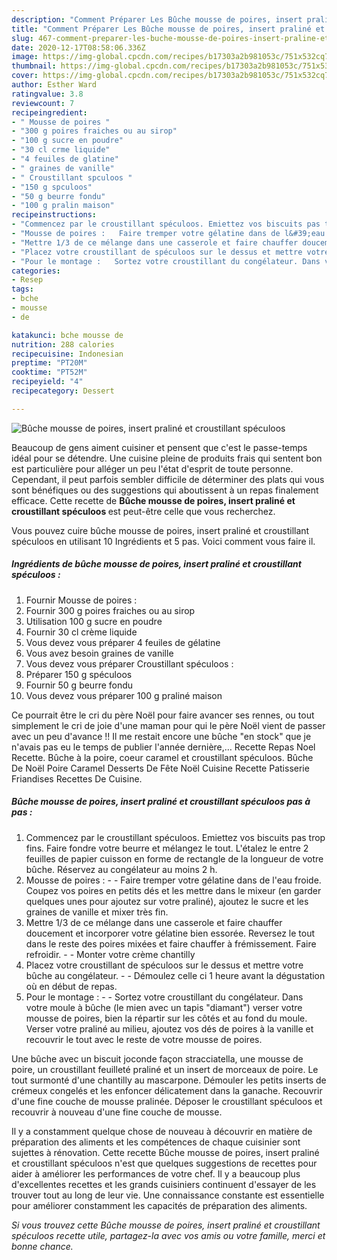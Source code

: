 ```yaml
---
description: "Comment Préparer Les Bûche mousse de poires, insert praliné et croustillant spéculoos"
title: "Comment Préparer Les Bûche mousse de poires, insert praliné et croustillant spéculoos"
slug: 467-comment-preparer-les-buche-mousse-de-poires-insert-praline-et-croustillant-speculoos
date: 2020-12-17T08:58:06.336Z
image: https://img-global.cpcdn.com/recipes/b17303a2b981053c/751x532cq70/buche-mousse-de-poires-insert-praline-et-croustillant-speculoos-photo-principale-de-la-recette.jpg
thumbnail: https://img-global.cpcdn.com/recipes/b17303a2b981053c/751x532cq70/buche-mousse-de-poires-insert-praline-et-croustillant-speculoos-photo-principale-de-la-recette.jpg
cover: https://img-global.cpcdn.com/recipes/b17303a2b981053c/751x532cq70/buche-mousse-de-poires-insert-praline-et-croustillant-speculoos-photo-principale-de-la-recette.jpg
author: Esther Ward
ratingvalue: 3.8
reviewcount: 7
recipeingredient:
- " Mousse de poires "
- "300 g poires fraiches ou au sirop"
- "100 g sucre en poudre"
- "30 cl crme liquide"
- "4 feuiles de glatine"
- " graines de vanille"
- " Croustillant spculoos "
- "150 g spculoos"
- "50 g beurre fondu"
- "100 g pralin maison"
recipeinstructions:
- "Commencez par le croustillant spéculoos. Emiettez vos biscuits pas trop fins. Faire fondre votre beurre et mélangez le tout. L&#39;étalez le entre 2 feuilles de papier cuisson en forme de rectangle de la longueur de votre bûche. Réservez au congélateur au moins 2 h."
- "Mousse de poires :   Faire tremper votre gélatine dans de l&#39;eau froide. Coupez vos poires en petits dés et les mettre dans le mixeur (en garder quelques unes pour ajoutez sur votre praliné), ajoutez le sucre et les graines de vanille et mixer très fin."
- "Mettre 1/3 de ce mélange dans une casserole et faire chauffer doucement et incorporer votre gélatine bien essorée. Reversez le tout dans le reste des poires mixées et faire chauffer à frémissement. Faire refroidir.   Monter votre crème chantilly"
- "Placez votre croustillant de spéculoos sur le dessus et mettre votre bûche au congélateur.   Démoulez celle ci 1 heure avant la dégustation où en début de repas."
- "Pour le montage :   Sortez votre croustillant du congélateur. Dans votre moule à bûche (le mien avec un tapis &#34;diamant&#34;) verser votre mousse de poires, bien la répartir sur les côtés et au fond du moule. Verser votre praliné au milieu, ajoutez vos dés de poires à la vanille et recouvrir le tout avec le reste de votre mousse de poires."
categories:
- Resep
tags:
- bche
- mousse
- de

katakunci: bche mousse de 
nutrition: 288 calories
recipecuisine: Indonesian
preptime: "PT20M"
cooktime: "PT52M"
recipeyield: "4"
recipecategory: Dessert

---
```



![Bûche mousse de poires, insert praliné et croustillant spéculoos](https://img-global.cpcdn.com/recipes/b17303a2b981053c/751x532cq70/buche-mousse-de-poires-insert-praline-et-croustillant-speculoos-photo-principale-de-la-recette.jpg)

Beaucoup de gens aiment cuisiner et pensent que c'est le passe-temps idéal pour se détendre. Une cuisine pleine de produits frais qui sentent bon est particulière pour alléger un peu l'état d'esprit de toute personne. Cependant, il peut parfois sembler difficile de déterminer des plats qui vous sont bénéfiques ou des suggestions qui aboutissent à un repas finalement efficace. Cette recette de <strong> Bûche mousse de poires, insert praliné et croustillant spéculoos </strong> est peut-être celle que vous recherchez.

<!--inarticleads1-->

Vous pouvez cuire bûche mousse de poires, insert praliné et croustillant spéculoos en utilisant 10 Ingrédients et 5 pas. Voici comment vous faire il.

##### Ingrédients de bûche mousse de poires, insert praliné et croustillant spéculoos :

1. Fournir  Mousse de poires :
1. Fournir 300 g poires fraiches ou au sirop
1. Utilisation 100 g sucre en poudre
1. Fournir 30 cl crème liquide
1. Vous devez vous préparer 4 feuiles de gélatine
1. Vous avez besoin  graines de vanille
1. Vous devez vous préparer  Croustillant spéculoos :
1. Préparer 150 g spéculoos
1. Fournir 50 g beurre fondu
1. Vous devez vous préparer 100 g praliné maison


Ce pourrait être le cri du père Noël pour faire avancer ses rennes, ou tout simplement le cri de joie d&#39;une maman pour qui le père Noël vient de passer avec un peu d&#39;avance !! Il me restait encore une bûche &#34;en stock&#34; que je n&#39;avais pas eu le temps de publier l&#39;année dernière,… Recette Repas Noel Recette. Bûche à la poire, coeur caramel et croustillant spéculoos. Bûche De Noël Poire Caramel Desserts De Fête Noël Cuisine Recette Patisserie Friandises Recettes De Cuisine. 

<!--inarticleads2-->

##### Bûche mousse de poires, insert praliné et croustillant spéculoos pas à pas :

1. Commencez par le croustillant spéculoos. Emiettez vos biscuits pas trop fins. Faire fondre votre beurre et mélangez le tout. L&#39;étalez le entre 2 feuilles de papier cuisson en forme de rectangle de la longueur de votre bûche. Réservez au congélateur au moins 2 h.
1. Mousse de poires :  -  - Faire tremper votre gélatine dans de l&#39;eau froide. Coupez vos poires en petits dés et les mettre dans le mixeur (en garder quelques unes pour ajoutez sur votre praliné), ajoutez le sucre et les graines de vanille et mixer très fin.
1. Mettre 1/3 de ce mélange dans une casserole et faire chauffer doucement et incorporer votre gélatine bien essorée. Reversez le tout dans le reste des poires mixées et faire chauffer à frémissement. Faire refroidir.  -  - Monter votre crème chantilly
1. Placez votre croustillant de spéculoos sur le dessus et mettre votre bûche au congélateur.  -  - Démoulez celle ci 1 heure avant la dégustation où en début de repas.
1. Pour le montage :  -  - Sortez votre croustillant du congélateur. Dans votre moule à bûche (le mien avec un tapis &#34;diamant&#34;) verser votre mousse de poires, bien la répartir sur les côtés et au fond du moule. Verser votre praliné au milieu, ajoutez vos dés de poires à la vanille et recouvrir le tout avec le reste de votre mousse de poires.


Une bûche avec un biscuit joconde façon stracciatella, une mousse de poire, un croustillant feuilleté praliné et un insert de morceaux de poire. Le tout surmonté d&#39;une chantilly au mascarpone. Démouler les petits inserts de crémeux congelés et les enfoncer délicatement dans la ganache. Recouvrir d&#39;une fine couche de mousse pralinée. Déposer le croustillant spéculoos et recouvrir à nouveau d&#39;une fine couche de mousse. 

<!--inarticleads1-->

<p>
Il y a constamment quelque chose de nouveau à découvrir en matière de préparation des aliments et les compétences de chaque cuisinier sont sujettes à rénovation. Cette recette Bûche mousse de poires, insert praliné et croustillant spéculoos n'est que quelques suggestions de recettes pour aider à améliorer les performances de votre chef. Il y a beaucoup plus d'excellentes recettes et les grands cuisiniers continuent d'essayer de les trouver tout au long de leur vie. Une connaissance constante est essentielle pour améliorer constamment les capacités de préparation des aliments.
</p>

<p>
<i>Si vous trouvez cette Bûche mousse de poires, insert praliné et croustillant spéculoos recette utile, partagez-la avec vos amis ou votre famille, merci et bonne chance.</i>
</p>
